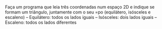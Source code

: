 Faça um programa que leia três coordenadas num
espaço 2D e indique se formam um triângulo,
juntamente com o seu =po (equilátero, isósceles
e escaleno)
– Equilátero: todos os lados iguais
– Isósceles: dois lados iguais
– Escaleno: todos os lados diferentes
